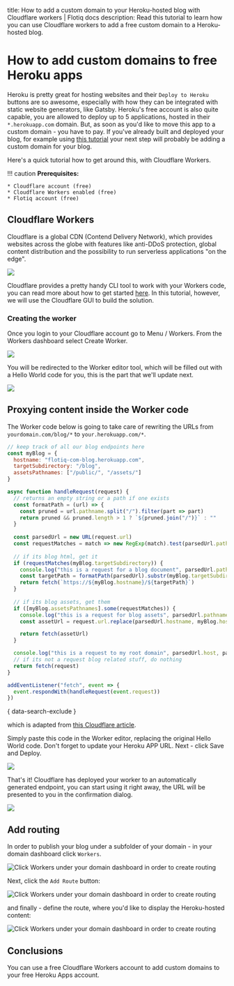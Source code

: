 title: How to add a custom domain to your Heroku-hosted blog with Cloudflare workers | Flotiq docs
description: Read this tutorial to learn how you can use Cloudflare workers to add a free custom domain to a Heroku-hosted blog.

# How to add custom domains to free Heroku apps

Heroku is pretty great for hosting websites and their `Deploy to Heroku` buttons are so awesome, especially with how they can be integrated with static website generators, like Gatsby. Heroku's free account is also quite capable, you are allowed to deploy up to 5 applications, hosted in their `*.herokuapp.com` domain. But, as soon as you'd like to move this app to a custom domain - you have to pay. If you've already built and deployed your blog, for example using [this tutorial](../Building-a-blog-in-3-minutes/) your next step will probably be adding a custom domain for your blog.

Here's a quick tutorial how to get around this, with Cloudflare Workers.


!!! caution
    **Prerequisites:**

    * Cloudflare account (free)
    * Cloudflare Workers enabled (free)
    * Flotiq account (free)

## Cloudflare Workers

Cloudflare is a global CDN (Contend Delivery Network), which provides websites across the globe with features like anti-DDoS protection, global content distribution and the possibility to run serverless applications "on the edge".

![](images/cloudflare-workers-edge.png)

Cloudflare provides a pretty handy CLI tool to work with your Workers code, you can read more about how to get started [here](https://developers.cloudflare.com/workers/quickstart/). In this tutorial, however, we will use the Cloudflare GUI to build the solution.

### Creating the worker
Once you login to your Cloudflare account go to Menu / Workers. From the Workers dashboard select Create Worker.

![](images/cloudflare-workers-dashboard-create.png)

You will be redirected to the Worker editor tool, which will be filled out with a Hello World code for you, this is the part that we'll update next.

![](images/cloudflare-workers-editor.png)

## Proxying content inside the Worker code

The Worker code below is going to take care of rewriting the URLs from `yourdomain.com/blog/*` to `your.herokuapp.com/*`. 

```javascript
// keep track of all our blog endpoints here
const myBlog = {
  hostname: "flotiq-com-blog.herokuapp.com",
  targetSubdirectory: "/blog",
  assetsPathnames: ["/public/", "/assets/"]
}

async function handleRequest(request) {
  // returns an empty string or a path if one exists
  const formatPath = (url) => {
    const pruned = url.pathname.split("/").filter(part => part)
    return pruned && pruned.length > 1 ? `${pruned.join("/")}` : ""
  }
  
  const parsedUrl = new URL(request.url)
  const requestMatches = match => new RegExp(match).test(parsedUrl.pathname)
  
  // if its blog html, get it
  if (requestMatches(myBlog.targetSubdirectory)) {
    console.log("this is a request for a blog document", parsedUrl.pathname)
    const targetPath = formatPath(parsedUrl).substr(myBlog.targetSubdirectory.length)
    return fetch(`https://${myBlog.hostname}/${targetPath}`)
  }
  
  // if its blog assets, get them
  if ([myBlog.assetsPathnames].some(requestMatches)) {
    console.log("this is a request for blog assets", parsedUrl.pathname)
    const assetUrl = request.url.replace(parsedUrl.hostname, myBlog.hostname);

    return fetch(assetUrl)
  }

  console.log("this is a request to my root domain", parsedUrl.host, parsedUrl.pathname);
  // if its not a request blog related stuff, do nothing
  return fetch(request)
}

addEventListener("fetch", event => {
  event.respondWith(handleRequest(event.request))
})


```
{ data-search-exclude }

which is adapted from [this Cloudflare article](https://blog.cloudflare.com/subdomains-vs-subdirectories-improved-seo-part-2/).

Simply paste this code in the Worker editor, replacing the original Hello World code. Don't forget to update your Heroku APP URL. Next - click Save and Deploy.

![](images/cloudflare-workers-editor-save.png)

That's it! Cloudflare has deployed your worker to an automatically generated endpoint, you can start using it right away, the URL will be presented to you in the confirmation dialog.

![](images/cloudflare-workers-editor-save-confirm.png)

## Add routing

In order to publish your blog under a subfolder of your domain - in your domain dashboard click `Workers`.

![Click Workers under your domain dashboard in order to create routing](images/cloudflare-workers-from-domain.png)

Next, click the `Add Route` button:

![Click Workers under your domain dashboard in order to create routing](images/cloudflare-workers-add-route.png)

and finally - define the route, where you'd like to display the Heroku-hosted content:

![Click Workers under your domain dashboard in order to create routing](images/cloudflare-workers-define-route.png)


## Conclusions

You can use a free Cloudflare Workers account to add custom domains to your free Heroku Apps account. 
